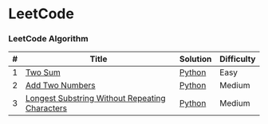 # LeetCode

### LeetCode Algorithm

| #   | Title                                                                                                                           | Solution                                                                                                      | Difficulty |
| --- | ------------------------------------------------------------------------------------------------------------------------------- | ------------------------------------------------------------------------------------------------------------- | ---------- |
| 1   | [Two Sum](https://leetcode.com/problems/two-sum/)                                                                               | [Python](./problems/twoSum/twoSum.py)                                                                         | Easy       |
| 2   | [Add Two Numbers](https://leetcode.com/problems/add-two-numbers/)                                                               | [Python](./problems/addTwoNumbers/addTwoNumbers.py)                                                           | Medium     |
| 3   | [Longest Substring Without Repeating Characters](https://leetcode.com/problems/longest-substring-without-repeating-characters/) | [Python](./problems/longestSubstringWithoutRepeatingCharacters/longestSubstringWithoutRepeatingCharacters.py) | Medium     |
